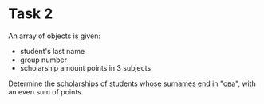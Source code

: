 # Task 2

An array of objects is given:

- student's last name
- group number
- scholarship amount points in 3 subjects

Determine the scholarships of students whose surnames end in "ова", with an even 
sum of points.
